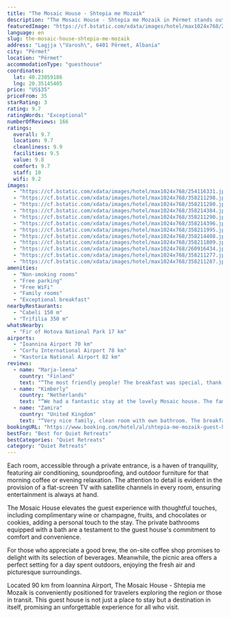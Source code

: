 ```yaml
---
title: "The Mosaic House - Shtepia me Mozaik"
description: "The Mosaic House - Shtepia me Mozaik in Përmet stands out for its serene garden views and thoughtfully appointed accommodations, making it a prime choice for travelers seeking both comfort and convenience."
featuredImage: "https://cf.bstatic.com/xdata/images/hotel/max1024x768/254116331.jpg?k=af734c6c06295cb5655630a3e88223407dc7cf7033f8d93dc4e12f22786b0f96&o=&hp=1"
language: en
slug: the-mosaic-house-shtepia-me-mozaik
address: "Lagjja \"Varosh\", 6401 Përmet, Albania"
city: "Përmet"
location: "Përmet"
accommodationType: "guesthouse"
coordinates:
  lat: 40.23059186
  lng: 20.35145405
price: "US$35"
priceFrom: 35
starRating: 3
rating: 9.7
ratingWords: "Exceptional"
numberOfReviews: 166
ratings:
  overall: 9.7
  location: 9.7
  cleanliness: 9.9
  facilities: 9.5
  value: 9.8
  comfort: 9.7
  staff: 10
  wifi: 9.2
images:
  - "https://cf.bstatic.com/xdata/images/hotel/max1024x768/254116331.jpg?k=af734c6c06295cb5655630a3e88223407dc7cf7033f8d93dc4e12f22786b0f96&o=&hp=1"
  - "https://cf.bstatic.com/xdata/images/hotel/max1024x768/358211298.jpg?k=cc0086fe9ee486a2bf019785d524334e44479c7638c00239cfabf4a413e6263c&o=&hp=1"
  - "https://cf.bstatic.com/xdata/images/hotel/max1024x768/358211280.jpg?k=b277f45cb51642b27abeab00bb14506d4709ea27a1ca18571deb4b957fd42a23&o=&hp=1"
  - "https://cf.bstatic.com/xdata/images/hotel/max1024x768/358214384.jpg?k=1bdea65ac8015269f8109014d8495e54f87ff36072c212b823dde1f03ee70915&o=&hp=1"
  - "https://cf.bstatic.com/xdata/images/hotel/max1024x768/358211290.jpg?k=3119e301f939c5f2a566d1ca454e8ce5af1b17264899e64aa6131d5942afd8f1&o=&hp=1"
  - "https://cf.bstatic.com/xdata/images/hotel/max1024x768/358214396.jpg?k=cc44f90ff7049d6d31031176ccedca12b5dcdeff5179d4ec5f841a362df8cad5&o=&hp=1"
  - "https://cf.bstatic.com/xdata/images/hotel/max1024x768/358211995.jpg?k=6db269e260bb39d5e87333aeceeb9ca9d808a3c721edf4878a5adf330cfd8d08&o=&hp=1"
  - "https://cf.bstatic.com/xdata/images/hotel/max1024x768/358214408.jpg?k=69b976063e683e6a5c0f7d3897996ff95e7b8333b599de286e1ccb7dd37f3f33&o=&hp=1"
  - "https://cf.bstatic.com/xdata/images/hotel/max1024x768/358211809.jpg?k=84a8ed506d8a47fce9ac2bbb3ac3e53b6c8c833943d284c6a597caac9ab1705a&o=&hp=1"
  - "https://cf.bstatic.com/xdata/images/hotel/max1024x768/260916434.jpg?k=66432b4c167bc711801ad4bd879dd24846c353954c5ca11b54607c59a8c2e844&o=&hp=1"
  - "https://cf.bstatic.com/xdata/images/hotel/max1024x768/358211277.jpg?k=4341f28a7b464666ee5d8e353ab5bb4e9396cfc2121499e01834ac150f0bf2b2&o=&hp=1"
  - "https://cf.bstatic.com/xdata/images/hotel/max1024x768/358211287.jpg?k=7d7fb1bec38457deeaa92cbc2c8078b8f9955f84728831e200ed988dad06c132&o=&hp=1"
amenities:
  - "Non-smoking rooms"
  - "Free parking"
  - "Free WiFi"
  - "Family rooms"
  - "Exceptional breakfast"
nearbyRestaurants:
  - "Cabeli 150 m"
  - "Trifilia 350 m"
whatsNearby:
  - "Fir of Hotova National Park 17 km"
airports:
  - "Ioannina Airport 70 km"
  - "Corfu International Airport 78 km"
  - "Kastoria National Airport 82 km"
reviews:
  - name: "Marja-leena"
    country: "Finland"
    text: "“The most friendly people! The breakfast was special, thank you. We have visited this Hotel 2 times and we will visit again in future.”"
  - name: "Kimberly"
    country: "Netherlands"
    text: "“We had a fantastic stay at the lovely Mosaic house. The family is so kind, and we were welcomed with a delicious snack and drink. The room was cozy and felt like home and we enjoyed the breakfast in the beautiful garden in the morning.”"
  - name: "Zamira"
    country: "United Kingdom"
    text: "“Very nice family, clean room with own bathroom. The breakfast is very good! And the host is very helpful if you have any questions.”"
bookingURL: "https://www.booking.com/hotel/al/shtepia-me-mozaik-guest-house.en-gb.html?aid=8035640"
bestFor: "Best for Quiet Retreats"
bestCategories: "Quiet Retreats"
category: "Quiet Retreats"
---
```


Each room, accessible through a private entrance, is a haven of tranquility, featuring air conditioning, soundproofing, and outdoor furniture for that morning coffee or evening relaxation. The attention to detail is evident in the provision of a flat-screen TV with satellite channels in every room, ensuring entertainment is always at hand.

The Mosaic House elevates the guest experience with thoughtful touches, including complimentary wine or champagne, fruits, and chocolates or cookies, adding a personal touch to the stay. The private bathrooms equipped with a bath are a testament to the guest house's commitment to comfort and convenience.

For those who appreciate a good brew, the on-site coffee shop promises to delight with its selection of beverages. Meanwhile, the picnic area offers a perfect setting for a day spent outdoors, enjoying the fresh air and picturesque surroundings.

Located 90 km from Ioannina Airport, The Mosaic House - Shtepia me Mozaik is conveniently positioned for travelers exploring the region or those in transit. This guest house is not just a place to stay but a destination in itself, promising an unforgettable experience for all who visit.